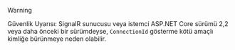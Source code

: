 > [!WARNING]
> Güvenlik Uyarısı: SignalR sunucusu veya istemci ASP.NET Core sürümü 2,2 veya daha önceki bir sürümdeyse, `ConnectionId` gösterme kötü amaçlı kimliğe bürünmeye neden olabilir.
